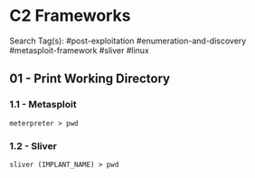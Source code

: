 # C2 Frameworks

Search Tag(s): #post-exploitation #enumeration-and-discovery #metasploit-framework #sliver #linux

## 01 - Print Working Directory

### 1.1 - Metasploit

```
meterpreter > pwd
```

### 1.2 - Sliver

```
sliver (IMPLANT_NAME) > pwd
```